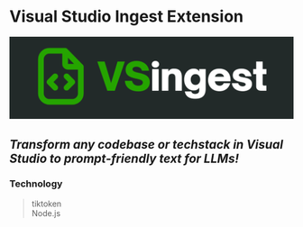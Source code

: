 # Visual Studio Ingest Extension
![Banner](assets/banner.png)

## *Transform any codebase or techstack in Visual Studio to prompt-friendly text for LLMs!*

### Technology
> tiktoken <br>
> Node.js
